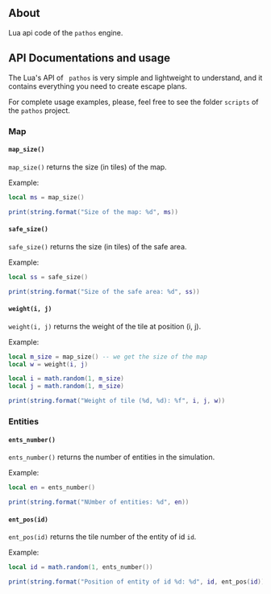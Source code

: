 ## About

Lua api code of the `pathos` engine.

## API Documentations and usage

The Lua's API of ` pathos` is very simple and lightweight to understand, and it contains everything you need to create escape plans.

For complete usage examples, please, feel free to see the folder `scripts` of the `pathos` project.

### Map

#### `map_size()`

`map_size()` returns the size (in tiles) of the map.

Example:
```lua
local ms = map_size()

print(string.format("Size of the map: %d", ms))
```


#### `safe_size()`

`safe_size()` returns the size (in tiles) of the safe area.

Example:
```lua
local ss = safe_size()

print(string.format("Size of the safe area: %d", ss))
```


#### `weight(i, j)`

`weight(i, j)` returns the weight of the tile at position (i, j).

Example:
```lua
local m_size = map_size() -- we get the size of the map
local w = weight(i, j)

local i = math.random(1, m_size)
local j = math.random(1, m_size)

print(string.format("Weight of tile (%d, %d): %f", i, j, w))
```

### Entities

#### `ents_number()`

`ents_number()` returns the number of entities in the simulation.

Example:
```lua
local en = ents_number()

print(string.format("NUmber of entities: %d", en))
```

#### `ent_pos(id)`

`ent_pos(id)` returns the tile number of the entity of id `id`.

Example:
```lua
local id = math.random(1, ents_number())

print(string.format("Position of entity of id %d: %d", id, ent_pos(id)))
```
